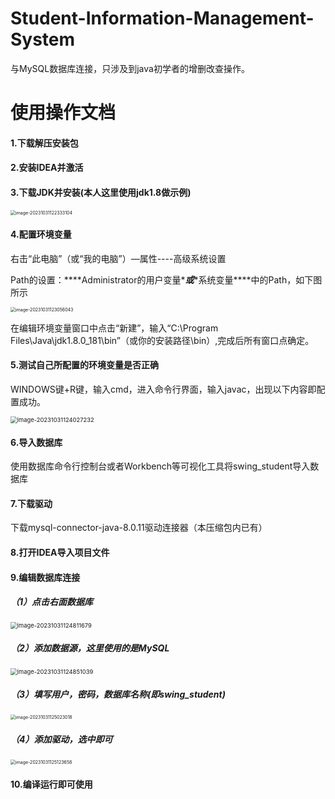 # Student-Information-Management-System
与MySQL数据库连接，只涉及到java初学者的增删改查操作。

# 使用操作文档

#### 1.下载解压安装包

#### 2.安装IDEA并激活

#### 3.下载JDK并安装(本人这里使用jdk1.8做示例)

<img src="C:\Users\86152\AppData\Roaming\Typora\typora-user-images\image-20231031122333104.png" alt="image-20231031122333104" style="zoom:50%;" />

#### 4.配置环境变量

右击“此电脑”（或“我的电脑”）—属性----高级系统设置

Path的设置：***\*Administrator的用户变量\****或***\*系统变量\****中的Path，如下图所示

<img src="C:\Users\86152\AppData\Roaming\Typora\typora-user-images\image-20231031123056043.png" alt="image-20231031123056043" style="zoom:50%;" />

在编辑环境变量窗口中点击“新建”，输入“C:\Program Files\Java\jdk1.8.0_181\bin”（或你的安装路径\bin）,完成后所有窗口点确定。

#### 5.测试自己所配置的环境变量是否正确

WINDOWS键+R键，输入cmd，进入命令行界面，输入javac，出现以下内容即配置成功。

<img src="C:\Users\86152\AppData\Roaming\Typora\typora-user-images\image-20231031124027232.png" alt="image-20231031124027232" style="zoom: 67%;" />

#### 6.导入数据库

使用数据库命令行控制台或者Workbench等可视化工具将swing_student导入数据库

#### 7.下载驱动

下载mysql-connector-java-8.0.11驱动连接器（本压缩包内已有）

#### 8.打开IDEA导入项目文件

#### 9.编辑数据库连接

##### （1）点击右面数据库

<img src="C:\Users\86152\AppData\Roaming\Typora\typora-user-images\image-20231031124811679.png" alt="image-20231031124811679" style="zoom: 67%;" />

##### （2）添加数据源，这里使用的是MySQL

<img src="C:\Users\86152\AppData\Roaming\Typora\typora-user-images\image-20231031124851039.png" alt="image-20231031124851039" style="zoom: 67%;" />

##### （3）填写用户，密码，数据库名称(即swing_student)

<img src="C:\Users\86152\AppData\Roaming\Typora\typora-user-images\image-20231031125023018.png" alt="image-20231031125023018" style="zoom:50%;" />

##### （4）添加驱动，选中即可

<img src="C:\Users\86152\AppData\Roaming\Typora\typora-user-images\image-20231031125123658.png" alt="image-20231031125123658" style="zoom: 50%;" />

#### 10.编译运行即可使用
